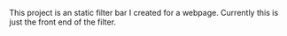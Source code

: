 This project is an static filter bar I created for a webpage. Currently this is just the front end of the filter.
